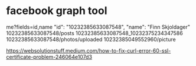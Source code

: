 # facebook graph tool
me?fields=id,name
 "id": "10232385633087548",
  "name": "Finn Skjoldager"
10232385633087548/posts
10232385633087548_10232375234347586
10232385633087548/photos/uploaded
10232385049552960/picture

https://websolutionstuff.medium.com/how-to-fix-curl-error-60-ssl-certificate-problem-246064e107d3
